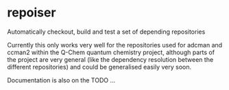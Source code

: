 # repoiser
Automatically checkout, build and test a set of depending repositories

Currently this only works very well for the repositories used for adcman and ccman2 within the Q-Chem quantum chemistry project,
although parts of the project are very general (like the dependency resolution between the different repositories) and could
be generalised easily very soon.

Documentation is also on the TODO ...
